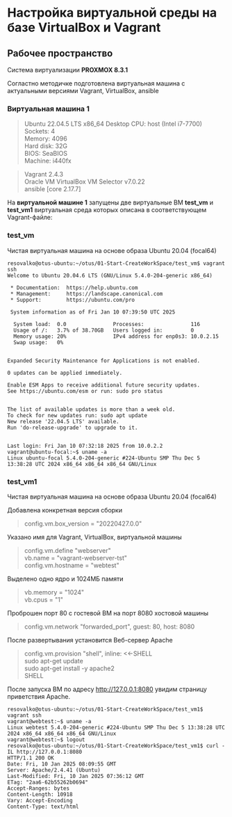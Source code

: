 # Настройка виртуальной среды на базе VirtualBox и Vagrant

## Рабочее пространство
Система виртуализации **PROXMOX 8.3.1**

Согластно методичке подготовлена виртуальная машина с актуальными версиями Vagrant, VirtualBox, ansible  
### Виртуальная машина 1
> Ubuntu 22.04.5 LTS x86_64 Desktop
> CPU: host (Intel i7-7700)  
> Sockets: 4  
> Memory: 4096  
> Hard disk: 32G  
> BIOS: SeaBIOS  
> Machine: i440fx  

> Vagrant 2.4.3  
> Oracle VM VirtualBox VM Selector v7.0.22  
> ansible [core 2.17.7]  

На **виртуальной машине 1** запущены две виртуальные ВМ **test_vm** и **test_vm1** виртуальная среда которых описана в соответствующем Vagrant-файле:  

### test_vm  
Чистая виртуальная машина на основе образа Ubuntu 20.04 (focal64) 
``` 
resovalko@otus-ubuntu:~/otus/01-Start-CreateWorkSpace/test_vm$ vagrant ssh
Welcome to Ubuntu 20.04.6 LTS (GNU/Linux 5.4.0-204-generic x86_64)

 * Documentation:  https://help.ubuntu.com
 * Management:     https://landscape.canonical.com
 * Support:        https://ubuntu.com/pro

 System information as of Fri Jan 10 07:39:50 UTC 2025

  System load:  0.0               Processes:               116
  Usage of /:   3.7% of 38.70GB   Users logged in:         0
  Memory usage: 20%               IPv4 address for enp0s3: 10.0.2.15
  Swap usage:   0%


Expanded Security Maintenance for Applications is not enabled.

0 updates can be applied immediately.

Enable ESM Apps to receive additional future security updates.
See https://ubuntu.com/esm or run: sudo pro status


The list of available updates is more than a week old.
To check for new updates run: sudo apt update
New release '22.04.5 LTS' available.
Run 'do-release-upgrade' to upgrade to it.


Last login: Fri Jan 10 07:32:18 2025 from 10.0.2.2
vagrant@ubuntu-focal:~$ uname -a
Linux ubuntu-focal 5.4.0-204-generic #224-Ubuntu SMP Thu Dec 5 13:38:28 UTC 2024 x86_64 x86_64 x86_64 GNU/Linux
```

### test_vm1
Чистая виртуальная машина на основе образа Ubuntu 20.04 (focal64) 
  
Добавлена конкретная версия сборки  
> config.vm.box_version = "20220427.0.0"  

Указано имя для Vagrant, VirtualBox, виртуальной машины
> config.vm.define "webserver"  
> vb.name = "vagrant-webserver-tst"  
> config.vm.hostname = "webtest"  

Выделено одно ядро и 1024МБ памяти
> vb.memory = "1024"  
> vb.cpus = "1"  

Проброшен порт 80 с гостевой ВМ на порт 8080 хостовой машины  
> config.vm.network "forwarded_port", guest: 80, host: 8080  

После развертывания установится Веб-сервер Apache  
> config.vm.provision "shell", inline: <<-SHELL  
>      sudo apt-get update  
>      sudo apt-get install -y apache2  
>   SHELL  
  
После запуска ВМ по адресу http://127.0.0.1:8080 увидим страницу приветствия Apache.  
```
resovalko@otus-ubuntu:~/otus/01-Start-CreateWorkSpace/test_vm1$ vagrant ssh
vagrant@webtest:~$ uname -a
Linux webtest 5.4.0-204-generic #224-Ubuntu SMP Thu Dec 5 13:38:28 UTC 2024 x86_64 x86_64 x86_64 GNU/Linux
vagrant@webtest:~$ logout
resovalko@otus-ubuntu:~/otus/01-Start-CreateWorkSpace/test_vm1$ curl -IL http://127.0.0.1:8080
HTTP/1.1 200 OK
Date: Fri, 10 Jan 2025 08:09:55 GMT
Server: Apache/2.4.41 (Ubuntu)
Last-Modified: Fri, 10 Jan 2025 07:36:12 GMT
ETag: "2aa6-62b55262b0694"
Accept-Ranges: bytes
Content-Length: 10918
Vary: Accept-Encoding
Content-Type: text/html
```
